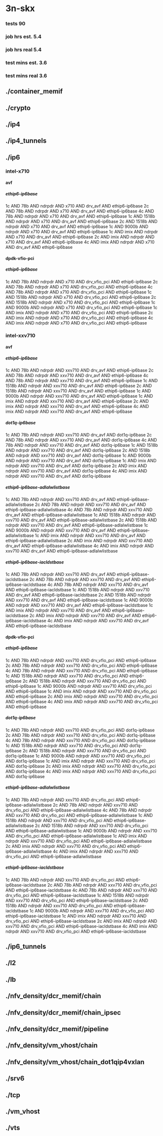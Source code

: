 # 3n-skx
### tests 90
### job hrs est. 5.4
### job hrs real 5.4
### test mins est. 3.6
### test mins real 3.6
## ./container_memif
## ./crypto
## ./ip4
## ./ip4_tunnels
## ./ip6
### intel-x710
#### avf
##### ethip6-ip6base
1c AND 78b AND ndrpdr AND x710 AND drv_avf AND ethip6-ip6base
2c AND 78b AND ndrpdr AND x710 AND drv_avf AND ethip6-ip6base
4c AND 78b AND ndrpdr AND x710 AND drv_avf AND ethip6-ip6base
1c AND 1518b AND ndrpdr AND x710 AND drv_avf AND ethip6-ip6base
2c AND 1518b AND ndrpdr AND x710 AND drv_avf AND ethip6-ip6base
1c AND 9000b AND ndrpdr AND x710 AND drv_avf AND ethip6-ip6base
1c AND imix AND ndrpdr AND x710 AND drv_avf AND ethip6-ip6base
2c AND imix AND ndrpdr AND x710 AND drv_avf AND ethip6-ip6base
4c AND imix AND ndrpdr AND x710 AND drv_avf AND ethip6-ip6base
#### dpdk-vfio-pci
##### ethip6-ip6base
1c AND 78b AND ndrpdr AND x710 AND drv_vfio_pci AND ethip6-ip6base
2c AND 78b AND ndrpdr AND x710 AND drv_vfio_pci AND ethip6-ip6base
4c AND 78b AND ndrpdr AND x710 AND drv_vfio_pci AND ethip6-ip6base
1c AND 1518b AND ndrpdr AND x710 AND drv_vfio_pci AND ethip6-ip6base
2c AND 1518b AND ndrpdr AND x710 AND drv_vfio_pci AND ethip6-ip6base
1c AND 9000b AND ndrpdr AND x710 AND drv_vfio_pci AND ethip6-ip6base
1c AND imix AND ndrpdr AND x710 AND drv_vfio_pci AND ethip6-ip6base
2c AND imix AND ndrpdr AND x710 AND drv_vfio_pci AND ethip6-ip6base
4c AND imix AND ndrpdr AND x710 AND drv_vfio_pci AND ethip6-ip6base
### intel-xxv710
#### avf
##### ethip6-ip6base
1c AND 78b AND ndrpdr AND xxv710 AND drv_avf AND ethip6-ip6base
2c AND 78b AND ndrpdr AND xxv710 AND drv_avf AND ethip6-ip6base
4c AND 78b AND ndrpdr AND xxv710 AND drv_avf AND ethip6-ip6base
1c AND 1518b AND ndrpdr AND xxv710 AND drv_avf AND ethip6-ip6base
2c AND 1518b AND ndrpdr AND xxv710 AND drv_avf AND ethip6-ip6base
1c AND 9000b AND ndrpdr AND xxv710 AND drv_avf AND ethip6-ip6base
1c AND imix AND ndrpdr AND xxv710 AND drv_avf AND ethip6-ip6base
2c AND imix AND ndrpdr AND xxv710 AND drv_avf AND ethip6-ip6base
4c AND imix AND ndrpdr AND xxv710 AND drv_avf AND ethip6-ip6base
##### dot1q-ip6base
1c AND 78b AND ndrpdr AND xxv710 AND drv_avf AND dot1q-ip6base
2c AND 78b AND ndrpdr AND xxv710 AND drv_avf AND dot1q-ip6base
4c AND 78b AND ndrpdr AND xxv710 AND drv_avf AND dot1q-ip6base
1c AND 1518b AND ndrpdr AND xxv710 AND drv_avf AND dot1q-ip6base
2c AND 1518b AND ndrpdr AND xxv710 AND drv_avf AND dot1q-ip6base
1c AND 9000b AND ndrpdr AND xxv710 AND drv_avf AND dot1q-ip6base
1c AND imix AND ndrpdr AND xxv710 AND drv_avf AND dot1q-ip6base
2c AND imix AND ndrpdr AND xxv710 AND drv_avf AND dot1q-ip6base
4c AND imix AND ndrpdr AND xxv710 AND drv_avf AND dot1q-ip6base
##### ethip6-ip6base-adlalwlistbase
1c AND 78b AND ndrpdr AND xxv710 AND drv_avf AND ethip6-ip6base-adlalwlistbase
2c AND 78b AND ndrpdr AND xxv710 AND drv_avf AND ethip6-ip6base-adlalwlistbase
4c AND 78b AND ndrpdr AND xxv710 AND drv_avf AND ethip6-ip6base-adlalwlistbase
1c AND 1518b AND ndrpdr AND xxv710 AND drv_avf AND ethip6-ip6base-adlalwlistbase
2c AND 1518b AND ndrpdr AND xxv710 AND drv_avf AND ethip6-ip6base-adlalwlistbase
1c AND 9000b AND ndrpdr AND xxv710 AND drv_avf AND ethip6-ip6base-adlalwlistbase
1c AND imix AND ndrpdr AND xxv710 AND drv_avf AND ethip6-ip6base-adlalwlistbase
2c AND imix AND ndrpdr AND xxv710 AND drv_avf AND ethip6-ip6base-adlalwlistbase
4c AND imix AND ndrpdr AND xxv710 AND drv_avf AND ethip6-ip6base-adlalwlistbase
##### ethip6-ip6base-iacldstbase
1c AND 78b AND ndrpdr AND xxv710 AND drv_avf AND ethip6-ip6base-iacldstbase
2c AND 78b AND ndrpdr AND xxv710 AND drv_avf AND ethip6-ip6base-iacldstbase
4c AND 78b AND ndrpdr AND xxv710 AND drv_avf AND ethip6-ip6base-iacldstbase
1c AND 1518b AND ndrpdr AND xxv710 AND drv_avf AND ethip6-ip6base-iacldstbase
2c AND 1518b AND ndrpdr AND xxv710 AND drv_avf AND ethip6-ip6base-iacldstbase
1c AND 9000b AND ndrpdr AND xxv710 AND drv_avf AND ethip6-ip6base-iacldstbase
1c AND imix AND ndrpdr AND xxv710 AND drv_avf AND ethip6-ip6base-iacldstbase
2c AND imix AND ndrpdr AND xxv710 AND drv_avf AND ethip6-ip6base-iacldstbase
4c AND imix AND ndrpdr AND xxv710 AND drv_avf AND ethip6-ip6base-iacldstbase
#### dpdk-vfio-pci
##### ethip6-ip6base
1c AND 78b AND ndrpdr AND xxv710 AND drv_vfio_pci AND ethip6-ip6base
2c AND 78b AND ndrpdr AND xxv710 AND drv_vfio_pci AND ethip6-ip6base
4c AND 78b AND ndrpdr AND xxv710 AND drv_vfio_pci AND ethip6-ip6base
1c AND 1518b AND ndrpdr AND xxv710 AND drv_vfio_pci AND ethip6-ip6base
2c AND 1518b AND ndrpdr AND xxv710 AND drv_vfio_pci AND ethip6-ip6base
1c AND 9000b AND ndrpdr AND xxv710 AND drv_vfio_pci AND ethip6-ip6base
1c AND imix AND ndrpdr AND xxv710 AND drv_vfio_pci AND ethip6-ip6base
2c AND imix AND ndrpdr AND xxv710 AND drv_vfio_pci AND ethip6-ip6base
4c AND imix AND ndrpdr AND xxv710 AND drv_vfio_pci AND ethip6-ip6base
##### dot1q-ip6base
1c AND 78b AND ndrpdr AND xxv710 AND drv_vfio_pci AND dot1q-ip6base
2c AND 78b AND ndrpdr AND xxv710 AND drv_vfio_pci AND dot1q-ip6base
4c AND 78b AND ndrpdr AND xxv710 AND drv_vfio_pci AND dot1q-ip6base
1c AND 1518b AND ndrpdr AND xxv710 AND drv_vfio_pci AND dot1q-ip6base
2c AND 1518b AND ndrpdr AND xxv710 AND drv_vfio_pci AND dot1q-ip6base
1c AND 9000b AND ndrpdr AND xxv710 AND drv_vfio_pci AND dot1q-ip6base
1c AND imix AND ndrpdr AND xxv710 AND drv_vfio_pci AND dot1q-ip6base
2c AND imix AND ndrpdr AND xxv710 AND drv_vfio_pci AND dot1q-ip6base
4c AND imix AND ndrpdr AND xxv710 AND drv_vfio_pci AND dot1q-ip6base
##### ethip6-ip6base-adlalwlistbase
1c AND 78b AND ndrpdr AND xxv710 AND drv_vfio_pci AND ethip6-ip6base-adlalwlistbase
2c AND 78b AND ndrpdr AND xxv710 AND drv_vfio_pci AND ethip6-ip6base-adlalwlistbase
4c AND 78b AND ndrpdr AND xxv710 AND drv_vfio_pci AND ethip6-ip6base-adlalwlistbase
1c AND 1518b AND ndrpdr AND xxv710 AND drv_vfio_pci AND ethip6-ip6base-adlalwlistbase
2c AND 1518b AND ndrpdr AND xxv710 AND drv_vfio_pci AND ethip6-ip6base-adlalwlistbase
1c AND 9000b AND ndrpdr AND xxv710 AND drv_vfio_pci AND ethip6-ip6base-adlalwlistbase
1c AND imix AND ndrpdr AND xxv710 AND drv_vfio_pci AND ethip6-ip6base-adlalwlistbase
2c AND imix AND ndrpdr AND xxv710 AND drv_vfio_pci AND ethip6-ip6base-adlalwlistbase
4c AND imix AND ndrpdr AND xxv710 AND drv_vfio_pci AND ethip6-ip6base-adlalwlistbase
##### ethip6-ip6base-iacldstbase
1c AND 78b AND ndrpdr AND xxv710 AND drv_vfio_pci AND ethip6-ip6base-iacldstbase
2c AND 78b AND ndrpdr AND xxv710 AND drv_vfio_pci AND ethip6-ip6base-iacldstbase
4c AND 78b AND ndrpdr AND xxv710 AND drv_vfio_pci AND ethip6-ip6base-iacldstbase
1c AND 1518b AND ndrpdr AND xxv710 AND drv_vfio_pci AND ethip6-ip6base-iacldstbase
2c AND 1518b AND ndrpdr AND xxv710 AND drv_vfio_pci AND ethip6-ip6base-iacldstbase
1c AND 9000b AND ndrpdr AND xxv710 AND drv_vfio_pci AND ethip6-ip6base-iacldstbase
1c AND imix AND ndrpdr AND xxv710 AND drv_vfio_pci AND ethip6-ip6base-iacldstbase
2c AND imix AND ndrpdr AND xxv710 AND drv_vfio_pci AND ethip6-ip6base-iacldstbase
4c AND imix AND ndrpdr AND xxv710 AND drv_vfio_pci AND ethip6-ip6base-iacldstbase
## ./ip6_tunnels
## ./l2
## ./lb
## ./nfv_density/dcr_memif/chain
## ./nfv_density/dcr_memif/chain_ipsec
## ./nfv_density/dcr_memif/pipeline
## ./nfv_density/vm_vhost/chain
## ./nfv_density/vm_vhost/chain_dot1qip4vxlan
## ./srv6
## ./tcp
## ./vm_vhost
## ./vts
